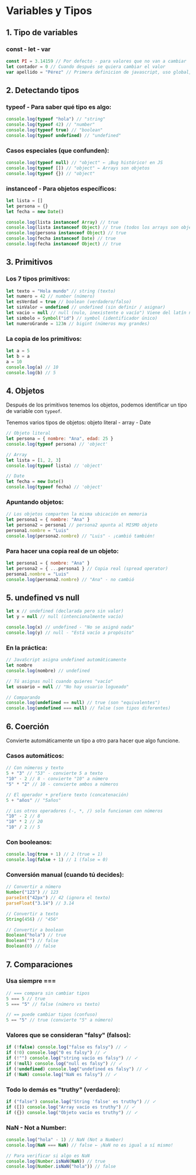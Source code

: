 # Variables y Tipos

## 1. Tipo de variables

### const - let - var

```javascript
const PI = 3.14159 // Por defecto - para valores que no van a cambiar
let contador = 0 // Cuando después se quiera cambiar el valor
var apellido = "Pérez" // Primera definicion de javascript, uso global, no recomendada.
```

## 2. Detectando tipos

### typeof - Para saber qué tipo es algo:

```javascript
console.log(typeof "hola") // "string"
console.log(typeof 42) // "number"
console.log(typeof true) // "boolean"
console.log(typeof undefined) // "undefined"
```

### Casos especiales (que confunden):

```javascript
console.log(typeof null) // "object" ← ¡Bug histórico! en JS
console.log(typeof []) // "object" ← Arrays son objetos
console.log(typeof {}) // "object"
```

### instanceof - Para objetos específicos:

```javascript
let lista = []
let persona = {}
let fecha = new Date()

console.log(lista instanceof Array) // true
console.log(lista instanceof Object) // true (todos los arrays son objetos)
console.log(persona instanceof Object) // true
console.log(fecha instanceof Date) // true
console.log(fecha instanceof Object) // true
```

## 3. Primitivos

### Los 7 tipos primitivos:

```javascript
let texto = "Hola mundo" // string (texto)
let numero = 42 // number (número)
let esVerdad = true // boolean (verdadero/falso)
let sinValor = undefined // undefined (sin definir / asignar)
let vacio = null // null (nulo, inexistente o vacío") Viene del latín nullus ("ninguno")
let simbolo = Symbol("id") // symbol (identificador único)
let numeroGrande = 123n // bigint (números muy grandes)
```

### La copia de los primitivos:

```javascript
let a = 5
let b = a
a = 10
console.log(a) // 10
console.log(b) // 5
```

## 4. Objetos

Después de los primitivos tenemos los objetos, podemos identificar un tipo de variable con `typeof`.

Tenemos varios tipos de objetos: objeto literal - array - Date

```javascript
// Objeto literal
let persona = { nombre: "Ana", edad: 25 }
console.log(typeof persona) // 'object'

// Array
let lista = [1, 2, 3]
console.log(typeof lista) // 'object'

// Date
let fecha = new Date()
console.log(typeof fecha) // 'object'
```

### Apuntando objetos:

```javascript
// Los objetos comparten la misma ubicación en memoria
let persona1 = { nombre: "Ana" }
let persona2 = persona1 // persona2 apunta al MISMO objeto
persona1.nombre = "Luis"
console.log(persona2.nombre) // "Luis" - ¡cambió también!
```

### Para hacer una copia real de un objeto:

```javascript
let persona1 = { nombre: "Ana" }
let persona2 = { ...persona1 } // Copia real (spread operator)
persona1.nombre = "Luis"
console.log(persona2.nombre) // "Ana" - no cambió
```

## 5. undefined vs null

```javascript
let x // undefined (declarada pero sin valor)
let y = null // null (intencionalmente vacío)

console.log(x) // undefined - "No se asignó nada"
console.log(y) // null - "Está vacío a propósito"
```

### En la práctica:

```javascript
// JavaScript asigna undefined automáticamente
let nombre
console.log(nombre) // undefined

// Tú asignas null cuando quieres "vacío"
let usuario = null // "No hay usuario logueado"

// Comparando
console.log(undefined == null) // true (son "equivalentes")
console.log(undefined === null) // false (son tipos diferentes)
```

## 6. Coerción

Convierte automáticamente un tipo a otro para hacer que algo funcione.

### Casos automáticos:

```javascript
// Con números y texto
5 + "3" // "53" - convierte 5 a texto
"10" - 2 // 8 - convierte "10" a número
"5" * "2" // 10 - convierte ambos a números

// El operador + prefiere texto (concatenación)
5 + "años" // "5años"

// Los otros operadores (-, *, /) solo funcionan con números
"10" - 2 // 8
"10" * 2 // 20
"10" / 2 // 5
```

### Con booleanos:

```javascript
console.log(true + 1) // 2 (true = 1)
console.log(false + 1) // 1 (false = 0)
```

### Conversión manual (cuando tú decides):

```javascript
// Convertir a número
Number("123") // 123
parseInt("42px") // 42 (ignora el texto)
parseFloat("3.14") // 3.14

// Convertir a texto
String(456) // "456"

// Convertir a boolean
Boolean("hola") // true
Boolean("") // false
Boolean(0) // false
```

## 7. Comparaciones

### Usa siempre ===

```javascript
// === compara sin cambiar tipos
5 === 5 // true
5 === "5" // false (número vs texto)

// == puede cambiar tipos (confuso)
5 == "5" // true (convierte "5" a número)
```

### Valores que se consideran "falsy" (falsos):

```javascript
if (!false) console.log("false es falsy") // ✓
if (!0) console.log("0 es falsy") // ✓
if (!"") console.log("string vacío es falsy") // ✓
if (!null) console.log("null es falsy") // ✓
if (!undefined) console.log("undefined es falsy") // ✓
if (!NaN) console.log("NaN es falsy") // ✓
```

### Todo lo demás es "truthy" (verdadero):

```javascript
if ("false") console.log("String 'false' es truthy") // ✓
if ([]) console.log("Array vacío es truthy") // ✓
if ({}) console.log("Objeto vacío es truthy") // ✓
```

### NaN - Not a Number:

```javascript
console.log("hola" - 1) // NaN (Not a Number)
console.log(NaN === NaN) // false ← ¡NaN no es igual a sí mismo!

// Para verificar si algo es NaN
console.log(Number.isNaN(NaN)) // true
console.log(Number.isNaN("hola")) // false
```
